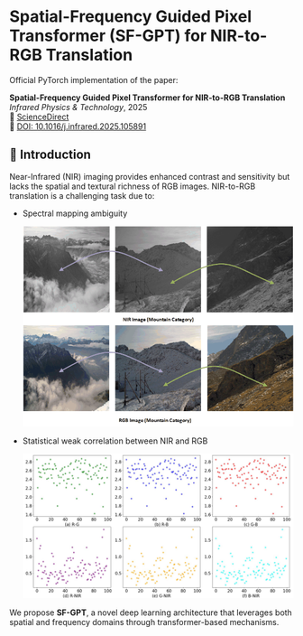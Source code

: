 # Spatial-Frequency Guided Pixel Transformer (SF-GPT) for NIR-to-RGB Translation

Official PyTorch implementation of the paper:

**Spatial-Frequency Guided Pixel Transformer for NIR-to-RGB Translation**  
*Infrared Physics & Technology*, 2025  
🔗 [ScienceDirect](https://www.sciencedirect.com/science/article/pii/S1350449525001847)  
🔗 [DOI: 10.1016/j.infrared.2025.105891](https://doi.org/10.1016/j.infrared.2025.105891)

## 📌 Introduction

Near-Infrared (NIR) imaging provides enhanced contrast and sensitivity but lacks the spatial and textural richness of RGB images. NIR-to-RGB translation is a challenging task due to:

- Spectral mapping ambiguity  
  <p align="center">
    <img src="https://github.com/jianghongcheng/SF-GPT/blob/main/Figures/nir_dif_example.png" width="600"/>
  </p>

- Statistical weak correlation between NIR and RGB

  <p align="center">
    <img src="https://github.com/jianghongcheng/SF-GPT/blob/main/Figures/Statistical_correlation.png" width="600"/>
  </p>


We propose **SF-GPT**, a novel deep learning architecture that leverages both spatial and frequency domains through transformer-based mechanisms.


